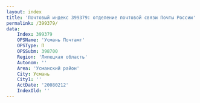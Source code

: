 ```yaml
---
layout: index
title: 'Почтовый индекс 399379: отделение почтовой связи Почты России'
permalink: /399379/
data:
    Index: 399379
    OPSName: 'Усмань Почтамт'
    OPSType: П
    OPSSubm: 398700
    Region: 'Липецкая область'
    Autonom: ''
    Area: 'Усманский район'
    City: Усмань
    City1: ''
    ActDate: '20080212'
    IndexOld: ''
---
```

